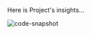 Here is Project's insights...

![code-snapshot](https://github.com/user-attachments/assets/e52eb059-669e-45cf-a485-a5036fde1b93)
